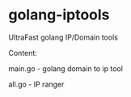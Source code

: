 # golang-iptools
UltraFast golang IP/Domain tools

Content:
<p>main.go - golang domain to ip tool</p>
<p> all.go - IP ranger </p>
